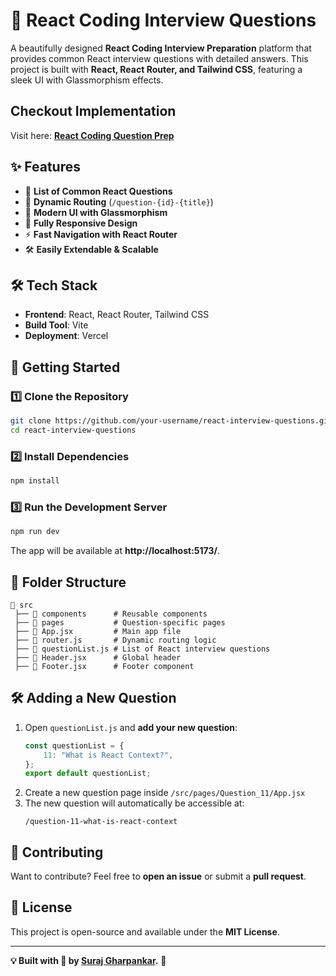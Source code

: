 
# 🚀 React Coding Interview  Questions

A beautifully designed **React Coding Interview Preparation** platform that provides common React interview questions with detailed answers. This project is built with **React, React Router, and Tailwind CSS**, featuring a sleek UI with Glassmorphism effects.

## Checkout Implementation
Visit here: [**React Coding Question Prep**](https://react-interview-coding-question.vercel.app/)

## ✨ Features

- 📌 **List of Common React Questions**
- 🔗 **Dynamic Routing** (`/question-{id}-{title}`)
- 🎨 **Modern UI with Glassmorphism**
- 📱 **Fully Responsive Design**
- ⚡ **Fast Navigation with React Router**
- 🛠 **Easily Extendable & Scalable**

## 🛠 Tech Stack

- **Frontend**: React, React Router, Tailwind CSS
- **Build Tool**: Vite
- **Deployment**: Vercel

## 🚀 Getting Started

### 1️⃣ Clone the Repository
```sh
git clone https://github.com/your-username/react-interview-questions.git
cd react-interview-questions
```

### 2️⃣ Install Dependencies
```sh
npm install
```

### 3️⃣ Run the Development Server
```sh
npm run dev
```

The app will be available at **http://localhost:5173/**.

## 📁 Folder Structure

```
📂 src
 ├── 📂 components      # Reusable components
 ├── 📂 pages           # Question-specific pages
 ├── 📜 App.jsx         # Main app file
 ├── 📜 router.js       # Dynamic routing logic
 ├── 📜 questionList.js # List of React interview questions
 ├── 📜 Header.jsx      # Global header
 ├── 📜 Footer.jsx      # Footer component
```

## 🛠 Adding a New Question

1. Open `questionList.js` and **add your new question**:
   ```js
   const questionList = {
       11: "What is React Context?",
   };
   export default questionList;
   ```
2. Create a new question page inside `/src/pages/Question_11/App.jsx`
3. The new question will automatically be accessible at:
   ```
   /question-11-what-is-react-context
   ```

## 📢 Contributing

Want to contribute? Feel free to **open an issue** or submit a **pull request**.

## 📜 License

This project is open-source and available under the **MIT License**.

---

**💡 Built with 💙 by [Suraj Gharpankar](https://github.com/surajgharpankar28).** 🚀
